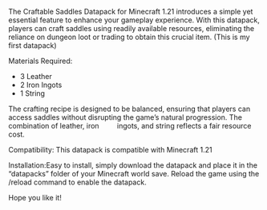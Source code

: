 The Craftable Saddles Datapack for Minecraft 1.21 introduces a simple yet essential feature to enhance your gameplay experience. With this datapack, players can craft saddles using readily available resources, eliminating the reliance on dungeon loot or trading to obtain this crucial item. (This is my first datapack)

Materials Required:

  - 3 Leather
  - 2 Iron Ingots
  - 1 String

    
The crafting recipe is designed to be balanced, ensuring that players can access saddles
without disrupting the game’s natural progression. The combination of leather, iron    ingots, and string reflects a fair resource cost.

Compatibility: This datapack is compatible with Minecraft 1.21

Installation:Easy to install, simply download the datapack and place it in the “datapacks” folder of your Minecraft world save. Reload the game using the /reload command to enable the datapack.

Hope you like it!
